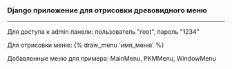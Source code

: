<h3>Django приложение для отрисовки древовидного меню</h3>
<hr>
<p>Для доступа к admin панели: пользователь "root", пароль "1234"
<p>Для отрисовки меню: {% draw_menu 'имя_меню' %}
<p>Добавленные меню для примера: MainMenu, PKMMenu, WindowMenu

